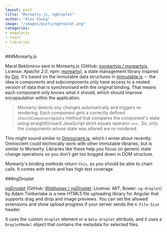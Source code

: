 ```yaml
---
layout: post
title: "Morearty.js, ngDroplet"
author: "Alex Young"
image: "/images/posts/ngdroplet.png"
categories:
- angularjs
- react
- libraries
---
```


###Morearty.js

Marat Bektimirov sent in Morearty.js (GitHub: [moreartyjs / moreartyjs](https://github.com/moreartyjs/moreartyjs), License: _Apache 2.0_, npm: [morearty](https://www.npmjs.org/package/morearty)), a state management library inspired by [Om](https://github.com/swannodette/om).  It's based on the immutable data structures in [immutable.js](https://github.com/facebook/immutable-js) -- the idea is components and subcomponents only have access to a nested version of data that is synchronised with the original binding.  That means each component only knows what it should, which should improve encapsulation within the application.

> Morearty detects any changes automatically and triggers re-rendering. Each component gets a correctly defined `shouldComponentUpdate` method that compares the component's state using straightforward JavaScript strict equals operator `===.` So, only the components whose state was altered are re-rendered.

This might sound similar to [Omniscient.js](http://omniscientjs.github.io/), which I wrote about recently.  Omniscient could technically work with other immutable libraries, but is similar to Morearty.  Libraries like these help you focus on generic state change operations so you don't get too bogged down in DOM structure.

Morearty's binding methods return `this`, so you should be able to chain calls.  It comes with tests and has high test coverage.

###ngDroplet

[ngDroplet](http://ng-droplet.herokuapp.com/) (GitHub: [Wildhoney / ngDroplet](https://github.com/Wildhoney/ngDroplet), License: _MIT_, Bower: `ng-droplet`) by Adam Timberlake is a new HTML5 file uploading library for Angular that supports drag and drop and image previews.  You can set the allowed extensions and show upload progress if your server sends the `X-File-Size` header.

It uses the custom `droplet` element or a `data-droplet` attribute, and it uses a `DropletModel` object that contains the metadata for selected files.
